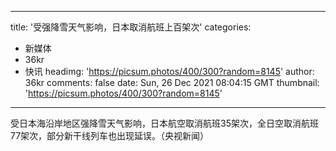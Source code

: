 
---
title: '受强降雪天气影响，日本取消航班上百架次'
categories: 
 - 新媒体
 - 36kr
 - 快讯
headimg: 'https://picsum.photos/400/300?random=8145'
author: 36kr
comments: false
date: Sun, 26 Dec 2021 08:04:15 GMT
thumbnail: 'https://picsum.photos/400/300?random=8145'
---

<div>   
受日本海沿岸地区强降雪天气影响，日本航空取消航班35架次，全日空取消航班77架次，部分新干线列车也出现延误。（央视新闻）  
</div>
            